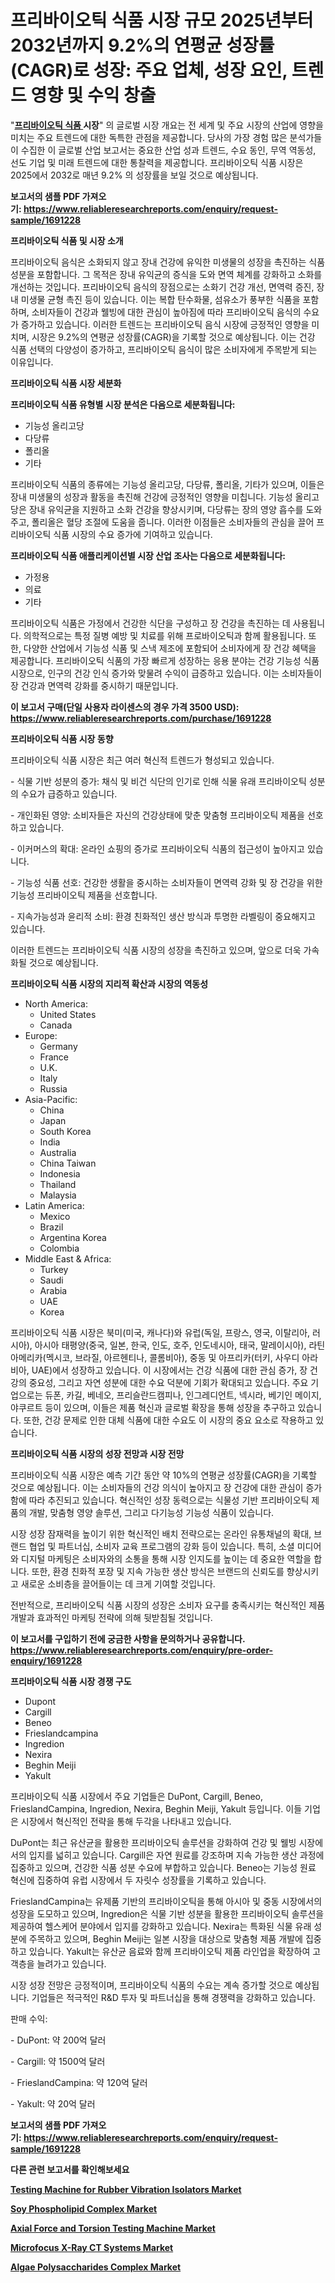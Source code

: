 <p><h1>프리바이오틱 식품 시장 규모 2025년부터 2032년까지 9.2%의 연평균 성장률(CAGR)로 성장: 주요 업체, 성장 요인, 트렌드 영향 및 수익 창출</h1></p><p>"<strong><a href="https://www.reliableresearchreports.com/prebiotic-food-r1691228?utm_campaign=105&utm_medium=7&utm_source=Github&utm_content=ia&utm_term=26032025&utm_id=prebiotic-food">프리바이오틱 식품&nbsp;</a></strong><strong>시장</strong>" 의 글로벌 시장 개요는 전 세계 및 주요 시장의 산업에 영향을 미치는 주요 트렌드에 대한 독특한 관점을 제공합니다. 당사의 가장 경험 많은 분석가들이 수집한 이 글로벌 산업 보고서는 중요한 산업 성과 트렌드, 수요 동인, 무역 역동성, 선도 기업 및 미래 트렌드에 대한 통찰력을 제공합니다. 프리바이오틱 식품 시장은 2025에서 2032로 매년 9.2% 의 성장률을 보일 것으로 예상됩니다.&nbsp;</p>
<p><strong>보고서의 샘플 PDF 가져오기:&nbsp;<a href="https://www.reliableresearchreports.com/enquiry/request-sample/1691228?utm_campaign=105&utm_medium=7&utm_source=Github&utm_content=ia&utm_term=26032025&utm_id=prebiotic-food">https://www.reliableresearchreports.com/enquiry/request-sample/1691228</a></strong></p>
<p><strong>프리바이오틱 식품 및 시장 소개</strong></p>
<p><p>프리바이오틱 음식은 소화되지 않고 장내 건강에 유익한 미생물의 성장을 촉진하는 식품 성분을 포함합니다. 그 목적은 장내 유익균의 증식을 도와 면역 체계를 강화하고 소화를 개선하는 것입니다. 프리바이오틱 음식의 장점으로는 소화기 건강 개선, 면역력 증진, 장내 미생물 균형 촉진 등이 있습니다. 이는 복합 탄수화물, 섬유소가 풍부한 식품을 포함하며, 소비자들이 건강과 웰빙에 대한 관심이 높아짐에 따라 프리바이오틱 음식의 수요가 증가하고 있습니다. 이러한 트렌드는 프리바이오틱 음식 시장에 긍정적인 영향을 미치며, 시장은 9.2%의 연평균 성장률(CAGR)을 기록할 것으로 예상됩니다. 이는 건강 식품 선택의 다양성이 증가하고, 프리바이오틱 음식이 많은 소비자에게 주목받게 되는 이유입니다.</p></p>
<p><strong>프리바이오틱 식품 시장 세분화</strong></p>
<p><strong>프리바이오틱 식품 유형별 시장 분석은 다음으로 세분화됩니다:</strong></p>
<p><ul><li>기능성 올리고당</li><li>다당류</li><li>폴리올</li><li>기타</li></ul></p>
<p><p>프리바이오틱 식품의 종류에는 기능성 올리고당, 다당류, 폴리올, 기타가 있으며, 이들은 장내 미생물의 성장과 활동을 촉진해 건강에 긍정적인 영향을 미칩니다. 기능성 올리고당은 장내 유익균을 지원하고 소화 건강을 향상시키며, 다당류는 장의 영양 흡수를 도와 주고, 폴리올은 혈당 조절에 도움을 줍니다. 이러한 이점들은 소비자들의 관심을 끌어 프리바이오틱 식품 시장의 수요 증가에 기여하고 있습니다.</p></p>
<p><strong>프리바이오틱 식품 애플리케이션별 시장 산업 조사는 다음으로 세분화됩니다:</strong></p>
<p><ul><li>가정용</li><li>의료</li><li>기타</li></ul></p>
<p><p>프리바이오틱 식품은 가정에서 건강한 식단을 구성하고 장 건강을 촉진하는 데 사용됩니다. 의학적으로는 특정 질병 예방 및 치료를 위해 프로바이오틱과 함께 활용됩니다. 또한, 다양한 산업에서 기능성 식품 및 스낵 제조에 포함되어 소비자에게 장 건강 혜택을 제공합니다. 프리바이오틱 식품의 가장 빠르게 성장하는 응용 분야는 건강 기능성 식품 시장으로, 인구의 건강 인식 증가와 맞물려 수익이 급증하고 있습니다. 이는 소비자들이 장 건강과 면역력 강화를 중시하기 때문입니다.</p></p>
<p><strong>이 보고서 구매(단일 사용자 라이센스의 경우 가격 3500 USD): <a href="https://www.reliableresearchreports.com/purchase/1691228?utm_campaign=105&utm_medium=7&utm_source=Github&utm_content=ia&utm_term=26032025&utm_id=prebiotic-food">https://www.reliableresearchreports.com/purchase/1691228</a></strong></p>
<p><strong>프리바이오틱 식품 시장 동향</strong></p>
<p><p>프리바이오틱 식품 시장은 최근 여러 혁신적 트렌드가 형성되고 있습니다. </p><p>- 식물 기반 성분의 증가: 채식 및 비건 식단의 인기로 인해 식물 유래 프리바이오틱 성분의 수요가 급증하고 있습니다.  </p><p>- 개인화된 영양: 소비자들은 자신의 건강상태에 맞춘 맞춤형 프리바이오틱 제품을 선호하고 있습니다.  </p><p>- 이커머스의 확대: 온라인 쇼핑의 증가로 프리바이오틱 식품의 접근성이 높아지고 있습니다.  </p><p>- 기능성 식품 선호: 건강한 생활을 중시하는 소비자들이 면역력 강화 및 장 건강을 위한 기능성 프리바이오틱 제품을 선호합니다.  </p><p>- 지속가능성과 윤리적 소비: 환경 친화적인 생산 방식과 투명한 라벨링이 중요해지고 있습니다.  </p><p>이러한 트렌드는 프리바이오틱 식품 시장의 성장을 촉진하고 있으며, 앞으로 더욱 가속화될 것으로 예상됩니다.</p></p>
<p><strong>프리바이오틱 식품 시장의 지리적 확산과 시장의 역동성</strong></p>
<p><ul>
    <li>
        North America:
        <ul>
            <li>United States</li>
            <li>Canada</li>
        </ul>
    </li>
    <li>
        Europe:
        <ul>
            <li>Germany</li>
            <li>France</li>
            <li>U.K.</li>
            <li>Italy</li>
            <li>Russia</li>
        </ul>
    </li>
    <li>
        Asia-Pacific:
        <ul>
            <li>China</li>
            <li>Japan</li>
            <li>South Korea</li>
            <li>India</li>
            <li>Australia</li>
            <li>China Taiwan</li>
            <li>Indonesia</li>
            <li>Thailand</li>
            <li>Malaysia</li>
        </ul>
    </li>
    <li>
        Latin America:
        <ul>
            <li>Mexico</li>
            <li>Brazil</li>
            <li>Argentina Korea</li>
            <li>Colombia</li>
        </ul>
    </li>
    <li>
        Middle East & Africa:
        <ul>
            <li>Turkey</li>
            <li>Saudi</li>
            <li>Arabia</li>
            <li>UAE</li>
            <li>Korea</li>
        </ul>
    </li>
    </ul></p>
<p><p>프리바이오틱 식품 시장은 북미(미국, 캐나다)와 유럽(독일, 프랑스, 영국, 이탈리아, 러시아), 아시아 태평양(중국, 일본, 한국, 인도, 호주, 인도네시아, 태국, 말레이시아), 라틴 아메리카(멕시코, 브라질, 아르헨티나, 콜롬비아), 중동 및 아프리카(터키, 사우디 아라비아, UAE)에서 성장하고 있습니다. 이 시장에서는 건강 식품에 대한 관심 증가, 장 건강의 중요성, 그리고 자연 성분에 대한 수요 덕분에 기회가 확대되고 있습니다. 주요 기업으로는 듀폰, 카길, 베네오, 프리슬란드캠피나, 인그레디언트, 넥시라, 베기인 메이지, 야쿠르트 등이 있으며, 이들은 제품 혁신과 글로벌 확장을 통해 성장을 추구하고 있습니다. 또한, 건강 문제로 인한 대체 식품에 대한 수요도 이 시장의 중요 요소로 작용하고 있습니다.</p></p>
<p><strong>프리바이오틱 식품 시장의 성장 전망과 시장 전망</strong></p>
<p><p>프리바이오틱 식품 시장은 예측 기간 동안 약 10%의 연평균 성장률(CAGR)을 기록할 것으로 예상됩니다. 이는 소비자들의 건강 의식이 높아지고 장 건강에 대한 관심이 증가함에 따라 추진되고 있습니다. 혁신적인 성장 동력으로는 식물성 기반 프리바이오틱 제품의 개발, 맞춤형 영양 솔루션, 그리고 다기능성 기능성 식품이 있습니다.</p><p>시장 성장 잠재력을 높이기 위한 혁신적인 배치 전략으로는 온라인 유통채널의 확대, 브랜드 협업 및 파트너십, 소비자 교육 프로그램의 강화 등이 있습니다. 특히, 소셜 미디어와 디지털 마케팅은 소비자와의 소통을 통해 시장 인지도를 높이는 데 중요한 역할을 합니다. 또한, 환경 친화적 포장 및 지속 가능한 생산 방식은 브랜드의 신뢰도를 향상시키고 새로운 소비층을 끌어들이는 데 크게 기여할 것입니다.</p><p>전반적으로, 프리바이오틱 식품 시장의 성장은 소비자 요구를 충족시키는 혁신적인 제품 개발과 효과적인 마케팅 전략에 의해 뒷받침될 것입니다.</p></p>
<p><strong>이 보고서를 구입하기 전에 궁금한 사항을 문의하거나 공유합니다. <a href="https://www.reliableresearchreports.com/enquiry/pre-order-enquiry/1691228?utm_campaign=105&utm_medium=7&utm_source=Github&utm_content=ia&utm_term=26032025&utm_id=prebiotic-food">https://www.reliableresearchreports.com/enquiry/pre-order-enquiry/1691228</a></strong></p>
<p><strong>프리바이오틱 식품 시장 경쟁 구도</strong></p>
<p><ul><li>Dupont</li><li>Cargill</li><li>Beneo</li><li>Frieslandcampina</li><li>Ingredion</li><li>Nexira</li><li>Beghin Meiji</li><li>Yakult</li></ul></p>
<p><p>프리바이오틱 식품 시장에서 주요 기업들은 DuPont, Cargill, Beneo, FrieslandCampina, Ingredion, Nexira, Beghin Meiji, Yakult 등입니다. 이들 기업은 시장에서 혁신적인 전략을 통해 두각을 나타내고 있습니다. </p><p>DuPont는 최근 유산균을 활용한 프리바이오틱 솔루션을 강화하여 건강 및 웰빙 시장에서의 입지를 넓히고 있습니다. Cargill은 자연 원료를 강조하며 지속 가능한 생산 과정에 집중하고 있으며, 건강한 식품 성분 수요에 부합하고 있습니다. Beneo는 기능성 원료 혁신에 집중하여 유럽 시장에서 두 자릿수 성장률을 기록하고 있습니다. </p><p>FrieslandCampina는 유제품 기반의 프리바이오틱을 통해 아시아 및 중동 시장에서의 성장을 도모하고 있으며, Ingredion은 식물 기반 성분을 활용한 프리바이오틱 솔루션을 제공하여 헬스케어 분야에서 입지를 강화하고 있습니다. Nexira는 특화된 식물 유래 성분에 주목하고 있으며, Beghin Meiji는 일본 시장을 대상으로 맞춤형 제품 개발에 집중하고 있습니다. Yakult는 유산균 음료와 함께 프리바이오틱 제품 라인업을 확장하여 고객층을 늘려가고 있습니다.</p><p>시장 성장 전망은 긍정적이며, 프리바이오틱 식품의 수요는 계속 증가할 것으로 예상됩니다. 기업들은 적극적인 R&D 투자 및 파트너십을 통해 경쟁력을 강화하고 있습니다.</p><p>판매 수익:</p><p>- DuPont: 약 200억 달러</p><p>- Cargill: 약 1500억 달러</p><p>- FrieslandCampina: 약 120억 달러</p><p>- Yakult: 약 20억 달러</p></p>
<p><strong>보고서의 샘플 PDF 가져오기:&nbsp;<a href="https://www.reliableresearchreports.com/enquiry/request-sample/1691228?utm_campaign=105&utm_medium=7&utm_source=Github&utm_content=ia&utm_term=26032025&utm_id=prebiotic-food">https://www.reliableresearchreports.com/enquiry/request-sample/1691228</a></strong></p>
<p><strong></strong></p>
<p><strong></strong></p>
<p><strong></strong></p>
<p><strong></strong></p>
<p><strong>다른 관련 보고서를 확인해보세요</strong></p>
<p><strong><p><a href="https://github.com/boyertrull4r/Market-Research-Report-List-1/blob/main/testing-machine-for-rubber-vibration-isolators-market.md?utm_campaign=105&utm_medium=7&utm_source=Github&utm_content=ia&utm_term=26032025&utm_id=prebiotic-food">Testing Machine for Rubber Vibration Isolators Market</a></p><p><a href="https://github.com/jugutstam/Market-Research-Report-List-1/blob/main/soy-phospholipid-complex-market.md?utm_campaign=105&utm_medium=7&utm_source=Github&utm_content=ia&utm_term=26032025&utm_id=prebiotic-food">Soy Phospholipid Complex Market</a></p><p><a href="https://github.com/siertnamba7u/Market-Research-Report-List-1/blob/main/axial-force-and-torsion-testing-machine-market.md?utm_campaign=105&utm_medium=7&utm_source=Github&utm_content=ia&utm_term=26032025&utm_id=prebiotic-food">Axial Force and Torsion Testing Machine Market</a></p><p><a href="https://github.com/zakkistuey/Market-Research-Report-List-1/blob/main/microfocus-x-ray-ct-systems-market.md?utm_campaign=105&utm_medium=7&utm_source=Github&utm_content=ia&utm_term=26032025&utm_id=prebiotic-food">Microfocus X-Ray CT Systems Market</a></p><p><a href="https://github.com/pilukypalis/Market-Research-Report-List-1/blob/main/algae-polysaccharides-complex-market.md?utm_campaign=105&utm_medium=7&utm_source=Github&utm_content=ia&utm_term=26032025&utm_id=prebiotic-food">Algae Polysaccharides Complex Market</a></p></strong></p>
<p></p>